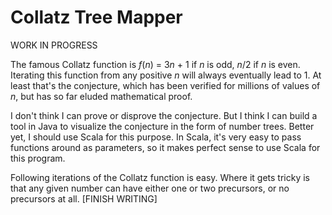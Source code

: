 # Collatz Tree Mapper

WORK IN PROGRESS

The famous Collatz function is *f*(*n*) = 3*n* + 1 if *n* is odd, *n*/2 if *n* 
is even. Iterating this function from any positive *n* will always eventually 
lead to 1. At least that's the conjecture, which has been verified for millions 
of values of *n*, but has so far eluded mathematical proof. 

I don't think I can prove or disprove the conjecture. But I think I can build a 
tool in Java to visualize the conjecture in the form of number trees. Better 
yet, I should use Scala for this purpose. In Scala, it's very easy to pass 
functions around as parameters, so it makes perfect sense to use Scala for this 
program.

Following iterations of the Collatz function is easy. Where it gets tricky is 
that any given number can have either one or two precursors, or no precursors 
at all. [FINISH WRITING] 